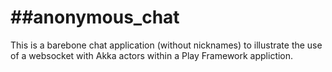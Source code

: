 ##anonymous_chat
==============

This is a barebone chat application (without nicknames) to illustrate the use of a websocket with Akka actors within a Play Framework appliction.


